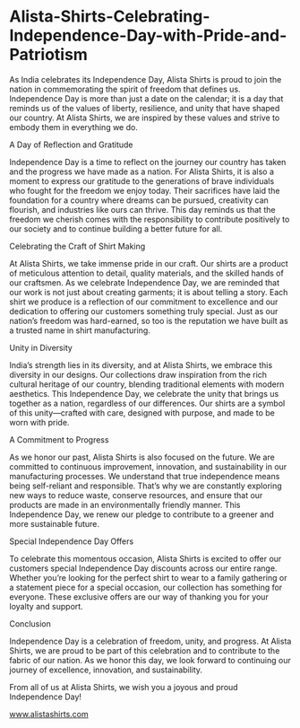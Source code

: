 # Alista-Shirts-Celebrating-Independence-Day-with-Pride-and-Patriotism
As India celebrates its Independence Day, Alista Shirts is proud to join the nation in commemorating the spirit of freedom that defines us. Independence Day is more than just a date on the calendar; it is a day that reminds us of the values of liberty, resilience, and unity that have shaped our country. At Alista Shirts, we are inspired by these values and strive to embody them in everything we do.

A Day of Reflection and Gratitude

Independence Day is a time to reflect on the journey our country has taken and the progress we have made as a nation. For Alista Shirts, it is also a moment to express our gratitude to the generations of brave individuals who fought for the freedom we enjoy today. Their sacrifices have laid the foundation for a country where dreams can be pursued, creativity can flourish, and industries like ours can thrive. This day reminds us that the freedom we cherish comes with the responsibility to contribute positively to our society and to continue building a better future for all.

Celebrating the Craft of Shirt Making

At Alista Shirts, we take immense pride in our craft. Our shirts are a product of meticulous attention to detail, quality materials, and the skilled hands of our craftsmen. As we celebrate Independence Day, we are reminded that our work is not just about creating garments; it is about telling a story. Each shirt we produce is a reflection of our commitment to excellence and our dedication to offering our customers something truly special. Just as our nation’s freedom was hard-earned, so too is the reputation we have built as a trusted name in shirt manufacturing.

Unity in Diversity

India’s strength lies in its diversity, and at Alista Shirts, we embrace this diversity in our designs. Our collections draw inspiration from the rich cultural heritage of our country, blending traditional elements with modern aesthetics. This Independence Day, we celebrate the unity that brings us together as a nation, regardless of our differences. Our shirts are a symbol of this unity—crafted with care, designed with purpose, and made to be worn with pride.

A Commitment to Progress

As we honor our past, Alista Shirts is also focused on the future. We are committed to continuous improvement, innovation, and sustainability in our manufacturing processes. We understand that true independence means being self-reliant and responsible. That’s why we are constantly exploring new ways to reduce waste, conserve resources, and ensure that our products are made in an environmentally friendly manner. This Independence Day, we renew our pledge to contribute to a greener and more sustainable future.

Special Independence Day Offers

To celebrate this momentous occasion, Alista Shirts is excited to offer our customers special Independence Day discounts across our entire range. Whether you’re looking for the perfect shirt to wear to a family gathering or a statement piece for a special occasion, our collection has something for everyone. These exclusive offers are our way of thanking you for your loyalty and support.

Conclusion

Independence Day is a celebration of freedom, unity, and progress. At Alista Shirts, we are proud to be part of this celebration and to contribute to the fabric of our nation. As we honor this day, we look forward to continuing our journey of excellence, innovation, and sustainability.

From all of us at Alista Shirts, we wish you a joyous and proud Independence Day!

www.alistashirts.com
